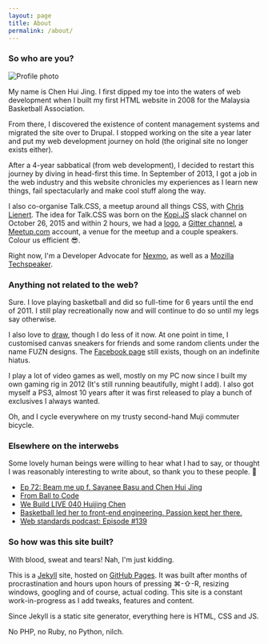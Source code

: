 ```yaml
---
layout: page
title: About
permalink: /about/
---
```

### So who are you?

<img srcset="{{ site.url }}/assets/images/headshot@2x.jpg 2x" src="{{ site.url }}/assets/images/headshot.jpg" alt="Profile photo" class="profile-image" />

My name is Chen Hui Jing. I first dipped my toe into the waters of web development when I built my first HTML website in 2008 for the Malaysia Basketball Association. 

From there, I discovered the existence of content management systems and migrated the site over to Drupal. I stopped working on the site a year later and put my web development journey on hold (the original site no longer exists either). 

After a 4-year sabbatical (from web development), I decided to restart this journey by diving in head-first this time. In September of 2013, I got a job in the web industry and this website chronicles my experiences as I learn new things, fail spectacularly and make cool stuff along the way.

I also co-organise Talk.CSS, a meetup around all things CSS, with [Chris Lienert](https://twitter.com/cliener). The idea for Talk.CSS was born on the [Kopi.JS](http://kopijs.org/) slack channel on October 26, 2015 and within 2 hours, we had a [logo](https://github.com/Singapore-CSS/logo), a [Gitter channel](https://gitter.im/Singapore-CSS/discussions), a [Meetup.com](http://www.meetup.com/Singapore-CSS/) account, a venue for the meetup and a couple speakers. Colour us efficient <span class="emoji" role="img" tabindex="0" aria-label="smiling face with sunglasses">&#x1F60E;</span>.

Right now, I'm a Developer Advocate for [Nexmo](https://www.nexmo.com/), as well as a [Mozilla Techspeaker](https://events.mozilla.org/techspeakers).

### Anything not related to the web?

Sure. I love playing basketball and did so full-time for 6 years until the end of 2011. I still play recreationally now and will continue to do so until my legs say otherwise.

I also love to [draw](http://cyern.deviantart.com), though I do less of it now. At one point in time, I customised canvas sneakers for friends and some random clients under the name FUZN designs. The [Facebook page](https://www.facebook.com/fuzndesigns?fref=ts) still exists, though on an indefinite hiatus.

I play a lot of video games as well, mostly on my PC now since I built my own gaming rig in 2012 (It's still running beautifully, might I add). I also got myself a PS3, almost 10 years after it was first released to play a bunch of exclusives I always wanted. 

Oh, and I cycle everywhere on my trusty second-hand Muji commuter bicycle.

### Elsewhere on the interwebs

<p class="no-margin">Some lovely human beings were willing to hear what I had to say, or thought I was reasonably interesting to write about, so thank you to these people. <span class="emoji" role="img" tabindex="0" aria-label="hugging face">&#x1F917;</span></p>

<ul>
  <li class="no-margin"><a href="https://web.archive.org/web/20170105035545/http://www.tomboy-tarts.com/tomboy-tirade-ep-72-comedy-podcast-beam-me-up-f-sayanee-basu-and-chen-huijing/">Ep 72: Beam me up f. Sayanee Basu and Chen Hui Jing</a></li>
  <li class="no-margin"><a href="https://web.archive.org/web/20170105034900/http://compassloft.com/2016/11/07/from-ball-to-code/">From Ball to Code</a></li>
  <li class="no-margin"><a href="https://web.archive.org/web/20170105040057/https://live.webuild.sg/040-huijing-chen/">We Build LIVE 040 Huijing Chen</a></li>
  <li class="no-margin"><a href="https://www.techinasia.com/talk/developer-spotlight-chen-huijing">Basketball led her to front-end engineering. Passion kept her there.</a></li>
  <li><a href="https://soundcloud.com/web-standards/episode-139">Web standards podcast: Episode #139</a></li>
</ul>

### So how was this site built?

With blood, sweat and tears! Nah, I'm just kidding.

This is a [Jekyll](http://jekyllrb.com/) site, hosted on [GitHub Pages](https://pages.github.com/). It was built after months of procrastination and hours upon hours of pressing ⌘-⇧-R, resizing windows, googling and of course, actual coding. This site is a constant work-in-progress as I add tweaks, features and content. 

Since Jekyll is a static site generator, everything here is HTML, CSS and JS. 

No PHP, no Ruby, no Python, nilch.

